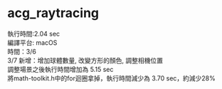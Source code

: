 # acg_raytracing  
執行時間:2.04 sec  
編譯平台: macOS  
時間：3/6  
3/7 新增：增加球體數量, 改變方形的顏色, 調整相機位置  
調整場景之後執行時間增加為 5.15 sec  
將math-toolkit.h中的for迴圈拿掉，執行時間減少為 3.70 sec，約減少28%  